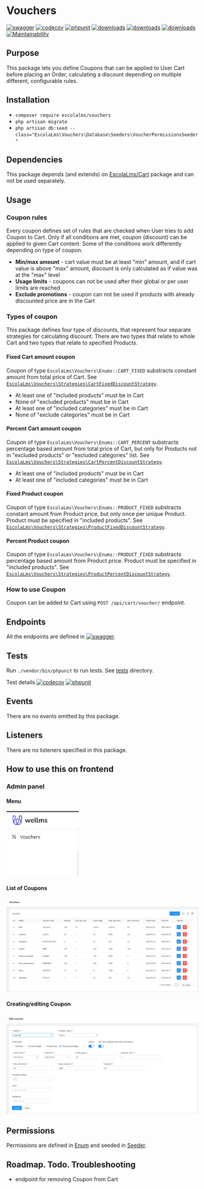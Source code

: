 # Vouchers

[![swagger](https://img.shields.io/badge/documentation-swagger-green)](https://escolalms.github.io/Vouchers/)
[![codecov](https://codecov.io/gh/EscolaLMS/Vouchers/branch/main/graph/badge.svg?token=NRAN4R8AGZ)](https://codecov.io/gh/EscolaLMS/Vouchers)
[![phpunit](https://github.com/EscolaLMS/Vouchers/actions/workflows/test.yml/badge.svg)](https://github.com/EscolaLMS/Vouchers/actions/workflows/test.yml)
[![downloads](https://img.shields.io/packagist/dt/escolalms/vouchers)](https://packagist.org/packages/escolalms/vouchers)
[![downloads](https://img.shields.io/packagist/v/escolalms/vouchers)](https://packagist.org/packages/escolalms/vouchers)
[![downloads](https://img.shields.io/packagist/l/escolalms/vouchers)](https://packagist.org/packages/escolalms/vouchers)
[![Maintainability](https://api.codeclimate.com/v1/badges/b8c8aa16976961f670b4/maintainability)](https://codeclimate.com/github/EscolaLMS/Vouchers/maintainability)

## Purpose

This package lets you define Coupons that can be applied to User Cart before placing an Order, calculating a discount depending on multiple different, configurable rules.

## Installation

- `composer require escolalms/vouchers`
- `php artisan migrate`
- `php artisan db:seed --class="EscolaLms\Vouchers\Database\Seeders\VoucherPermissionsSeeder"`

## Dependencies

This package depends (and extends) on [EscolaLms/Cart](https://github.com/EscolaLMS/Cart) package and can not be used separately.

## Usage

### Coupon rules

Every coupon defines set of rules that are checked when User tries to add Coupon to Cart.
Only if all conditions are met, coupon (discount) can be applied to given Cart content.
Some of the conditions work differently depending on type of coupon.

- **Min/max amount** - cart value must be at least "min" amount, and if cart value is above "max" amount, discount is only calculated as if value was at the "max" level
- **Usage limits** - coupons can not be used after their global or per user limits are reached
- **Exclude promotions** - coupon can not be used if products with already discounted price are in the Cart

### Types of coupon

This package defines four type of discounts, that represent four separate strategies for calculating discount.
There are two types that relate to whole Cart and two types that relate to specified Products.

#### **Fixed Cart amount coupon**

Coupon of type `EscolaLms\Vouchers\Enums::CART_FIXED` substracts constant amount from total price of Cart. See [`EscolaLms\Vouchers\Strategies\CartFixedDiscountStrategy`](https://github.com/EscolaLMS/Vouchers/tree/main/src/Strategies/CartFixedDiscountStrategy.php).

- At least one of "included products" must be in Cart
- None of "excluded products" must be in Cart
- At least one of "included categories" must be in Cart
- None of "exclude categories" must be in Cart

#### **Percent Cart amount coupon**

Coupon of type `EscolaLms\Vouchers\Enums::CART_PERCENT` substracts percentage based amount from total price of Cart, but only for Products not in "excluded products" or "excluded categories" list. See [`EscolaLms\Vouchers\Strategies\CartPercentDiscountStrategy`](https://github.com/EscolaLMS/Vouchers/tree/main/src/Strategies/CartPercentDiscountStrategy.php).

- At least one of "included products" must be in Cart
- At least one of "included categories" must be in Cart

#### **Fixed Product coupon**

Coupon of type `EscolaLms\Vouchers\Enums::PRODUCT_FIXED` substracts constant amount from Product price, but only once per unique Product. Product must be specified in "included products". See [`EscolaLms\Vouchers\Strategies\ProductFixedDiscountStrategy`](https://github.com/EscolaLMS/Vouchers/tree/main/src/Strategies/ProductFixedDiscountStrategy.php).

#### **Percent Product coupon**

Coupon of type `EscolaLms\Vouchers\Enums::PRODUCT_FIXED` substracts percentage based amount from Product price. Product must be specified in "included products". See [`EscolaLms\Vouchers\Strategies\ProductPercentDiscountStrategy`](https://github.com/EscolaLMS/Vouchers/tree/main/src/Strategies/ProductPercentDiscountStrategy.php).

### How to use Coupon

Coupon can be added to Cart using `POST /api/cart/voucher/` endpoint.

## Endpoints

All the endpoints are defined in [![swagger](https://img.shields.io/badge/documentation-swagger-green)](https://escolalms.github.io/vouchers/).

## Tests

Run `./vendor/bin/phpunit` to run tests. See [tests](https://github.com/EscolaLMS/Vouchers/tree/main/tests) directory.

Test details [![codecov](https://codecov.io/gh/EscolaLMS/Vouchers/branch/main/graph/badge.svg?token=NRAN4R8AGZ)](https://codecov.io/gh/EscolaLMS/vouchers) [![phpunit](https://github.com/EscolaLMS/Vouchers/actions/workflows/test.yml/badge.svg)](https://github.com/EscolaLMS/vouchers/actions/workflows/test.yml)

## Events

There are no events emitted by this package.

## Listeners

There are no listeners specified in this package.

## How to use this on frontend

### Admin panel

#### **Menu**

![Menu](https://raw.githubusercontent.com/EscolaLMS/Vouchers/main/docs/menu.png "Menu")

#### **List of Coupons**

![List of Coupons](https://raw.githubusercontent.com/EscolaLMS/Vouchers/main/docs/list.png "List of Coupons")

#### **Creating/editing Coupon**

![Creating/editing Coupon](https://raw.githubusercontent.com/EscolaLMS/Vouchers/main/docs/edit.png "Creating/editing Coupon")

## Permissions

Permissions are defined in [Enum](https://github.com/EscolaLMS/Vouchers/tree/main/src/Enums/VoucherPermissionsEnum.php) and seeded in [Seeder](database/seeders/VoucherPermissionsSeeder.php).

## Roadmap. Todo. Troubleshooting

- endpoint for removing Coupon from Cart
